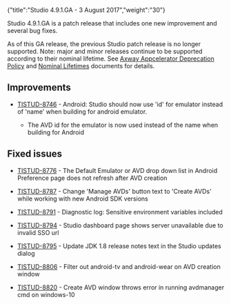 {"title":"Studio 4.9.1.GA - 3 August 2017","weight":"30"}

Studio 4.9.1.GA is a patch release that includes one new improvement and several bug fixes.

As of this GA release, the previous Studio patch release is no longer supported. Note: major and minor releases continue to be supported according to their nominal lifetime. See [Axway Appcelerator Deprecation Policy](/docs/appc/AMPLIFY_Appcelerator_Services_Overview/Axway_Appcelerator_Deprecation_Policy/) and [Nominal Lifetimes](/docs/appc/AMPLIFY_Appcelerator_Services_Overview/Axway_Appcelerator_Product_Lifecycle/#NominalLifetimes) documents for details.

## Improvements

* [TISTUD-8746](https://jira.appcelerator.org/browse/TISTUD-8746) - Android: Studio should now use 'id' for emulator instead of 'name' when building for android emulator.

  * The AVD id for the emulator is now used instead of the name when building for Android


## Fixed issues

* [TISTUD-8776](https://jira.appcelerator.org/browse/TISTUD-8776) - The Default Emulator or AVD drop down list in Android Preference page does not refresh after AVD creation

* [TISTUD-8787](https://jira.appcelerator.org/browse/TISTUD-8787) - Change 'Manage AVDs' button text to 'Create AVDs' while working with new Android SDK versions

* [TISTUD-8791](https://jira.appcelerator.org/browse/TISTUD-8791) - Diagnostic log: Sensitive environment variables included

* [TISTUD-8794](https://jira.appcelerator.org/browse/TISTUD-8794) - Studio dashboard page shows server unavailable due to invalid SSO url

* [TISTUD-8795](https://jira.appcelerator.org/browse/TISTUD-8795) - Update JDK 1.8 release notes text in the Studio updates dialog

* [TISTUD-8806](https://jira.appcelerator.org/browse/TISTUD-8806) - Filter out android-tv and android-wear on AVD creation window

* [TISTUD-8820](https://jira.appcelerator.org/browse/TISTUD-8820) - Create AVD window throws error in running avdmanager cmd on windows-10
